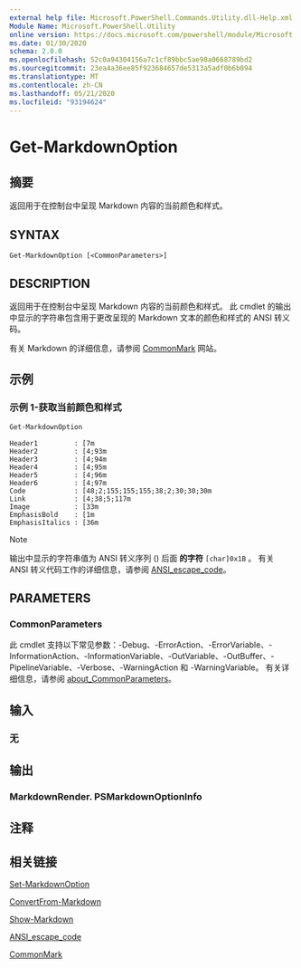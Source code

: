 ```yaml
---
external help file: Microsoft.PowerShell.Commands.Utility.dll-Help.xml
Module Name: Microsoft.PowerShell.Utility
online version: https://docs.microsoft.com/powershell/module/Microsoft.PowerShell.Utility/Get-MarkdownOption?view=powershell-7.x.0&WT.mc_id=ps-gethelp
ms.date: 01/30/2020
schema: 2.0.0
ms.openlocfilehash: 52c0a94304156a7c1cf89bbc5ae98a0668789bd2
ms.sourcegitcommit: 23ea4a36ee85f923684657de5313a5adf0b6b094
ms.translationtype: MT
ms.contentlocale: zh-CN
ms.lasthandoff: 05/21/2020
ms.locfileid: "93194624"
---
```

# Get-MarkdownOption

## 摘要
返回用于在控制台中呈现 Markdown 内容的当前颜色和样式。

## SYNTAX

```
Get-MarkdownOption [<CommonParameters>]
```

## DESCRIPTION

返回用于在控制台中呈现 Markdown 内容的当前颜色和样式。 此 cmdlet 的输出中显示的字符串包含用于更改呈现的 Markdown 文本的颜色和样式的 ANSI 转义码。

有关 Markdown 的详细信息，请参阅 [CommonMark](https://commonmark.org/) 网站。

## 示例

### 示例 1-获取当前颜色和样式

```powershell
Get-MarkdownOption
```

```Output
Header1         : [7m
Header2         : [4;93m
Header3         : [4;94m
Header4         : [4;95m
Header5         : [4;96m
Header6         : [4;97m
Code            : [48;2;155;155;155;38;2;30;30;30m
Link            : [4;38;5;117m
Image           : [33m
EmphasisBold    : [1m
EmphasisItalics : [36m
```

> [!NOTE]
> 输出中显示的字符串值为 ANSI 转义序列 () 后面 **的字符** `[char]0x1B` 。 有关 ANSI 转义代码工作的详细信息，请参阅 [ANSI_escape_code](https://en.wikipedia.org/wiki/ANSI_escape_code)。

## PARAMETERS

### CommonParameters

此 cmdlet 支持以下常见参数：-Debug、-ErrorAction、-ErrorVariable、-InformationAction、-InformationVariable、-OutVariable、-OutBuffer、-PipelineVariable、-Verbose、-WarningAction 和 -WarningVariable。 有关详细信息，请参阅 [about_CommonParameters](https://go.microsoft.com/fwlink/?LinkID=113216)。

## 输入

### 无

## 输出

### MarkdownRender. PSMarkdownOptionInfo

## 注释

## 相关链接

[Set-MarkdownOption](Set-MarkdownOption.md)

[ConvertFrom-Markdown](ConvertFrom-Markdown.md)

[Show-Markdown](Show-Markdown.md)

[ANSI_escape_code](https://en.wikipedia.org/wiki/ANSI_escape_code)

[CommonMark](https://commonmark.org/)

